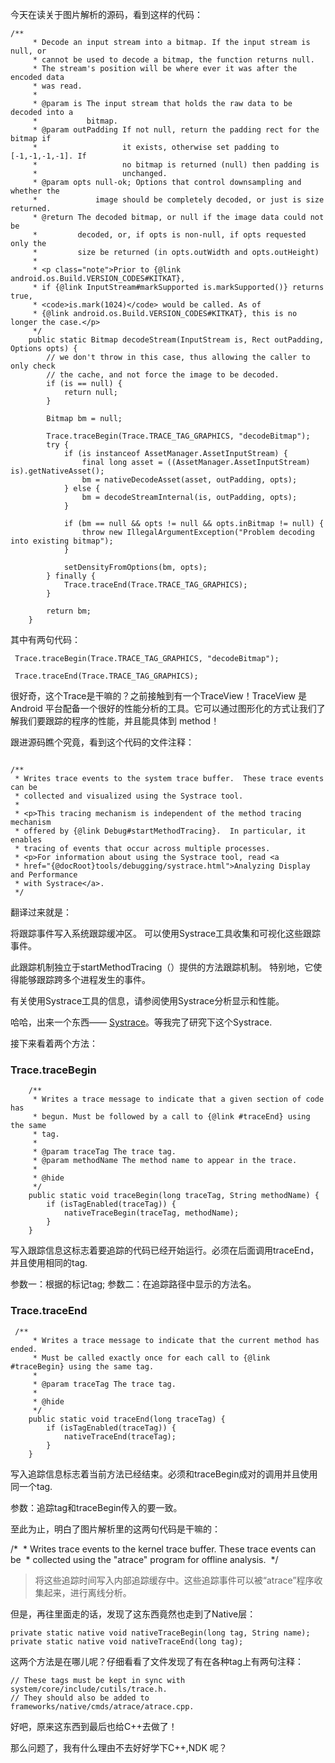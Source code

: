 今天在读关于图片解析的源码，看到这样的代码：

```
/**
     * Decode an input stream into a bitmap. If the input stream is null, or
     * cannot be used to decode a bitmap, the function returns null.
     * The stream's position will be where ever it was after the encoded data
     * was read.
     *
     * @param is The input stream that holds the raw data to be decoded into a
     *           bitmap.
     * @param outPadding If not null, return the padding rect for the bitmap if
     *                   it exists, otherwise set padding to [-1,-1,-1,-1]. If
     *                   no bitmap is returned (null) then padding is
     *                   unchanged.
     * @param opts null-ok; Options that control downsampling and whether the
     *             image should be completely decoded, or just is size returned.
     * @return The decoded bitmap, or null if the image data could not be
     *         decoded, or, if opts is non-null, if opts requested only the
     *         size be returned (in opts.outWidth and opts.outHeight)
     *
     * <p class="note">Prior to {@link android.os.Build.VERSION_CODES#KITKAT},
     * if {@link InputStream#markSupported is.markSupported()} returns true,
     * <code>is.mark(1024)</code> would be called. As of
     * {@link android.os.Build.VERSION_CODES#KITKAT}, this is no longer the case.</p>
     */
    public static Bitmap decodeStream(InputStream is, Rect outPadding, Options opts) {
        // we don't throw in this case, thus allowing the caller to only check
        // the cache, and not force the image to be decoded.
        if (is == null) {
            return null;
        }

        Bitmap bm = null;

        Trace.traceBegin(Trace.TRACE_TAG_GRAPHICS, "decodeBitmap");
        try {
            if (is instanceof AssetManager.AssetInputStream) {
                final long asset = ((AssetManager.AssetInputStream) is).getNativeAsset();
                bm = nativeDecodeAsset(asset, outPadding, opts);
            } else {
                bm = decodeStreamInternal(is, outPadding, opts);
            }

            if (bm == null && opts != null && opts.inBitmap != null) {
                throw new IllegalArgumentException("Problem decoding into existing bitmap");
            }

            setDensityFromOptions(bm, opts);
        } finally {
            Trace.traceEnd(Trace.TRACE_TAG_GRAPHICS);
        }

        return bm;
    }
```

其中有两句代码：

```
 Trace.traceBegin(Trace.TRACE_TAG_GRAPHICS, "decodeBitmap");
 
 Trace.traceEnd(Trace.TRACE_TAG_GRAPHICS);
```

很好奇，这个Trace是干嘛的？之前接触到有一个TraceView！TraceView 是 Android 平台配备一个很好的性能分析的工具。它可以通过图形化的方式让我们了解我们要跟踪的程序的性能，并且能具体到 method！

跟进源码瞧个究竟，看到这个代码的文件注释：

```

/**
 * Writes trace events to the system trace buffer.  These trace events can be
 * collected and visualized using the Systrace tool.
 *
 * <p>This tracing mechanism is independent of the method tracing mechanism
 * offered by {@link Debug#startMethodTracing}.  In particular, it enables
 * tracing of events that occur across multiple processes.
 * <p>For information about using the Systrace tool, read <a
 * href="{@docRoot}tools/debugging/systrace.html">Analyzing Display and Performance
 * with Systrace</a>.
 */
```

翻译过来就是：

将跟踪事件写入系统跟踪缓冲区。 可以使用Systrace工具收集和可视化这些跟踪事件。

此跟踪机制独立于startMethodTracing（）提供的方法跟踪机制。 特别地，它使得能够跟踪跨多个进程发生的事件。

有关使用Systrace工具的信息，请参阅使用Systrace分析显示和性能。

哈哈，出来一个东西—— [Systrace](https://developer.android.com/studio/profile/systrace.html)。等我完了研究下这个Systrace.

接下来看着两个方法：

### Trace.traceBegin

```
    /**
     * Writes a trace message to indicate that a given section of code has
     * begun. Must be followed by a call to {@link #traceEnd} using the same
     * tag.
     *
     * @param traceTag The trace tag.
     * @param methodName The method name to appear in the trace.
     *
     * @hide
     */
    public static void traceBegin(long traceTag, String methodName) {
        if (isTagEnabled(traceTag)) {
            nativeTraceBegin(traceTag, methodName);
        }
    }
```

写入跟踪信息这标志着要追踪的代码已经开始运行。必须在后面调用traceEnd，并且使用相同的tag.

参数一：根据的标记tag;
参数二：在追踪路径中显示的方法名。

### Trace.traceEnd

```
 /**
     * Writes a trace message to indicate that the current method has ended.
     * Must be called exactly once for each call to {@link #traceBegin} using the same tag.
     *
     * @param traceTag The trace tag.
     *
     * @hide
     */
    public static void traceEnd(long traceTag) {
        if (isTagEnabled(traceTag)) {
            nativeTraceEnd(traceTag);
        }
    }
```

写入追踪信息标志着当前方法已经结束。必须和traceBegin成对的调用并且使用同一个tag.

参数：追踪tag和traceBegin传入的要一致。

至此为止，明白了图片解析里的这两句代码是干嘛的：

/*  * Writes trace events to the kernel trace buffer.  These trace events can be  * collected using the "atrace" program for offline analysis.  */


> 将这些追踪时间写入内部追踪缓存中。这些追踪事件可以被“atrace”程序收集起来，进行离线分析。

但是，再往里面走的话，发现了这东西竟然也走到了Native层：

```
private static native void nativeTraceBegin(long tag, String name);
private static native void nativeTraceEnd(long tag);
```

这两个方法是在哪儿呢？仔细看看了文件发现了有在各种tag上有两句注释：

```
// These tags must be kept in sync with system/core/include/cutils/trace.h.
// They should also be added to frameworks/native/cmds/atrace/atrace.cpp.
```

好吧，原来这东西到最后也给C++去做了！

那么问题了，我有什么理由不去好好学下C++,NDK 呢？





